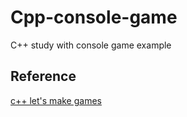 # Cpp-console-game
C++ study with console game example



## Reference 
[c++ let's make games](https://www.inflearn.com/course/c_game-making#)
